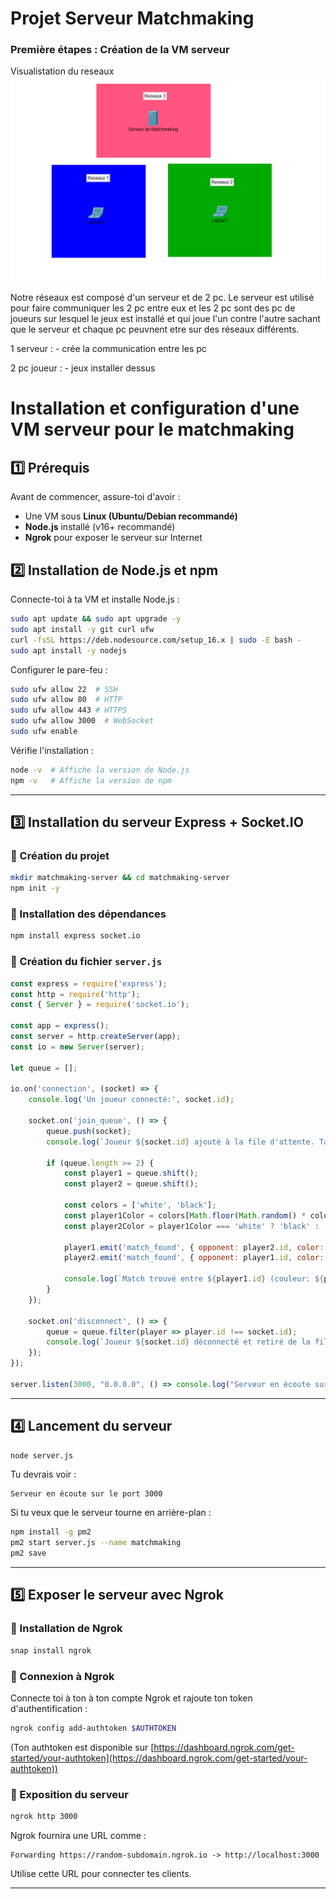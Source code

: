 # Projet Serveur Matchmaking

### Première étapes : Création de la VM serveur 

Visualistation du reseaux 
![alt text](img/image.png)

Notre réseaux est composé d'un serveur et de 2 pc. Le serveur est utilisé pour faire communiquer les 2 pc entre eux et les 2 pc sont des pc de joueurs sur lesquel le jeux est installé et qui joue l'un contre l'autre sachant que le serveur et chaque pc peuvnent etre sur des réseaux différents.

1 serveur :
    - crée la communication entre les pc

2 pc joueur :
    - jeux installer dessus


# Installation et configuration d'une VM serveur pour le matchmaking

## 1️⃣ Prérequis

Avant de commencer, assure-toi d'avoir :

- Une VM sous **Linux (Ubuntu/Debian recommandé)**
- **Node.js** installé (v16+ recommandé)
- **Ngrok** pour exposer le serveur sur Internet

## 2️⃣ Installation de Node.js et npm

Connecte-toi à ta VM et installe Node.js :

```bash
sudo apt update && sudo apt upgrade -y
sudo apt install -y git curl ufw
curl -fsSL https://deb.nodesource.com/setup_16.x | sudo -E bash -
sudo apt install -y nodejs
```

Configurer le pare-feu :

```bash
sudo ufw allow 22  # SSH
sudo ufw allow 80  # HTTP
sudo ufw allow 443 # HTTPS
sudo ufw allow 3000  # WebSocket
sudo ufw enable
```

Vérifie l'installation :

```bash
node -v  # Affiche la version de Node.js
npm -v   # Affiche la version de npm
```

---

## 3️⃣ Installation du serveur Express + Socket.IO

### 📌 Création du projet

```bash
mkdir matchmaking-server && cd matchmaking-server
npm init -y
```

### 📌 Installation des dépendances

```bash
npm install express socket.io
```

### 📌 Création du fichier `server.js`

```javascript
const express = require('express');
const http = require('http');
const { Server } = require('socket.io');

const app = express();
const server = http.createServer(app);
const io = new Server(server);

let queue = [];

io.on('connection', (socket) => {
    console.log('Un joueur connecté:', socket.id);

    socket.on('join_queue', () => {
        queue.push(socket);
        console.log(`Joueur ${socket.id} ajouté à la file d'attente. Taille de la file: ${queue.length}`);

        if (queue.length >= 2) {
            const player1 = queue.shift();
            const player2 = queue.shift();

            const colors = ['white', 'black'];
            const player1Color = colors[Math.floor(Math.random() * colors.length)];
            const player2Color = player1Color === 'white' ? 'black' : 'white';

            player1.emit('match_found', { opponent: player2.id, color: player1Color });
            player2.emit('match_found', { opponent: player1.id, color: player2Color });

            console.log(`Match trouvé entre ${player1.id} (couleur: ${player1Color}) et ${player2.id} (couleur: ${player2Color})`);
        }
    });

    socket.on('disconnect', () => {
        queue = queue.filter(player => player.id !== socket.id);
        console.log(`Joueur ${socket.id} déconnecté et retiré de la file.`);
    });
});

server.listen(3000, "0.0.0.0", () => console.log("Serveur en écoute sur le port 3000"));
```

---

## 4️⃣ Lancement du serveur

```bash
node server.js
```

Tu devrais voir :

```
Serveur en écoute sur le port 3000
```

Si tu veux que le serveur tourne en arrière-plan :

```bash
npm install -g pm2
pm2 start server.js --name matchmaking
pm2 save
```

---

## 5️⃣ Exposer le serveur avec Ngrok

### 📌 Installation de Ngrok

```bash
snap install ngrok
```

### 📌 Connexion à Ngrok

Connecte toi à ton à ton compte Ngrok et rajoute ton token d'authentification :

```bash
ngrok config add-authtoken $AUTHTOKEN
```

(Ton authtoken est disponible sur [https://dashboard.ngrok.com/get-started/your-authtoken](https://dashboard.ngrok.com/get-started/your-authtoken))

### 📌 Exposition du serveur

```bash
ngrok http 3000
```

Ngrok fournira une URL comme :

```
Forwarding https://random-subdomain.ngrok.io -> http://localhost:3000
```

Utilise cette URL pour connecter tes clients.

---
